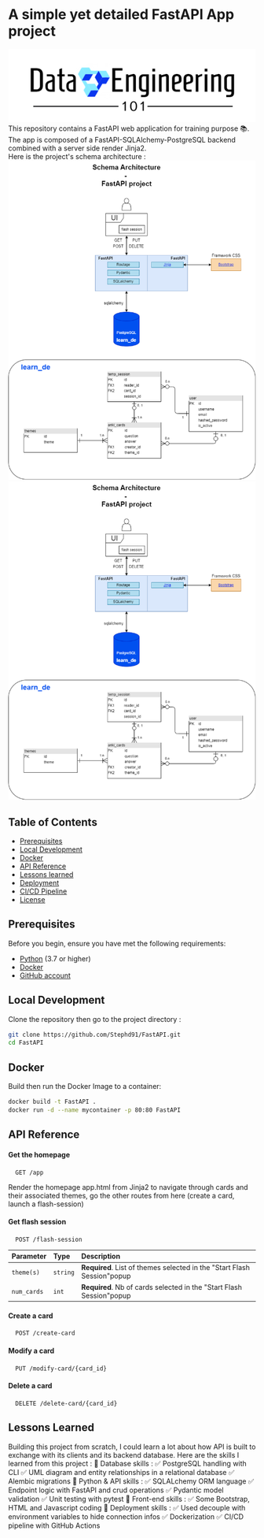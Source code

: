 # A simple yet detailed FastAPI App project
![Logo](app/static/images/Logo_Data_Engineering_101.png)
This repository contains a FastAPI web application for training purpose 📚. \
The app is composed of a FastAPI-SQLAlchemy-PostgreSQL backend combined with a server side render Jinja2. \
Here is the project's schema architecture :
![Alt text](/project_architecture.png?raw=true "Project architecture")
![Schema Architecture](project_architecture.png)

## Table of Contents

- [Prerequisites](#prerequisites)
- [Local Development](#local-development)
- [Docker](#docker)
- [API Reference](#api-reference)
- [Lessons learned](#lessons-learned)
- [Deployment](#deployment)
- [CI/CD Pipeline](#cicd-pipeline)
- [License](#license)

## Prerequisites

Before you begin, ensure you have met the following requirements:

- [Python](https://www.python.org/downloads/) (3.7 or higher)
- [Docker](https://www.docker.com/products/docker-desktop)
- [GitHub account](https://github.com/)

## Local Development
Clone the repository then go to the project directory :

   ```bash
   git clone https://github.com/Stephd91/FastAPI.git
   cd FastAPI
   ```

## Docker
Build then run the Docker Image to a container:

  ```bash
  docker build -t FastAPI .
  docker run -d --name mycontainer -p 80:80 FastAPI
  ```

## API Reference

#### Get the homepage

```http
  GET /app
```
Render the homepage app.html from Jinja2 to navigate through cards and their associated themes, go the other routes from here (create a card, launch a flash-session)

#### Get flash session

```http
  POST /flash-session
```

| Parameter | Type     | Description                       |
| :-------- | :------- | :-------------------------------- |
| `theme(s)`      | `string` | **Required**. List of themes selected in the "Start Flash Session"popup  |
| `num_cards`      | `int` | **Required**. Nb of cards selected in the "Start Flash Session"popup |

#### Create a card
```http
  POST /create-card
```

#### Modify a card
```http
  PUT /modify-card/{card_id}
```

#### Delete a card
```http
  DELETE /delete-card/{card_id}
```


## Lessons Learned

Building this project from scratch, I could learn a lot about how API is built to exchange with its clients and its backend database.
Here are the skills I learned from this project :
📌 Database skills : 
    ✅ PostgreSQL handling with CLI
    ✅ UML diagram and entity relationships in a relational database
    ✅ Alembic migrations
📌 Python & API skills : 
    ✅ SQLALchemy ORM language
    ✅ Endpoint logic with FastAPI and crud operations
    ✅ Pydantic model validation 
    ✅ Unit testing with pytest
📌 Front-end skills :
    ✅ Some Bootstrap, HTML and Javascript coding
📌 Deployment skills :
    ✅ Used decouple with environment variables to hide connection infos
    ✅ Dockerization
    ✅ CI/CD pipeline with GitHub Actions

